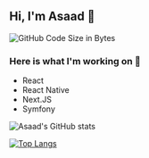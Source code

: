## Hi, I'm Asaad 👋
<!--
<p align="center">
  <img src=https://user-images.githubusercontent.com/69296518/132865059-559d3d19-f3fa-461a-ba61-e98c37e959d6.png" />
</p>

![Asaad's GitHub stats](https://github-readme-stats.vercel.app/api?username=asaad8756&show_icons=true&theme=radical)
-->

<img src="https://img.shields.io/github/languages/code-size/taimoorsattar7/underlinejobs" alt="GitHub Code Size in Bytes">
 
### Here is what I'm working on :high_brightness:
<ul>
  <li>React</li>
  <li>React Native</li>
  <li>Next.JS</li>
  <li>Symfony</li>
</ul>



![Asaad's GitHub stats](https://github-readme-stats.vercel.app/api?username=asaad8756&show_icons=true)

[![Top Langs](https://github-readme-stats.vercel.app/api/top-langs/?username=asaad8756&langs_count=8)](https://github.com/asaad8756/github-readme-stats)
